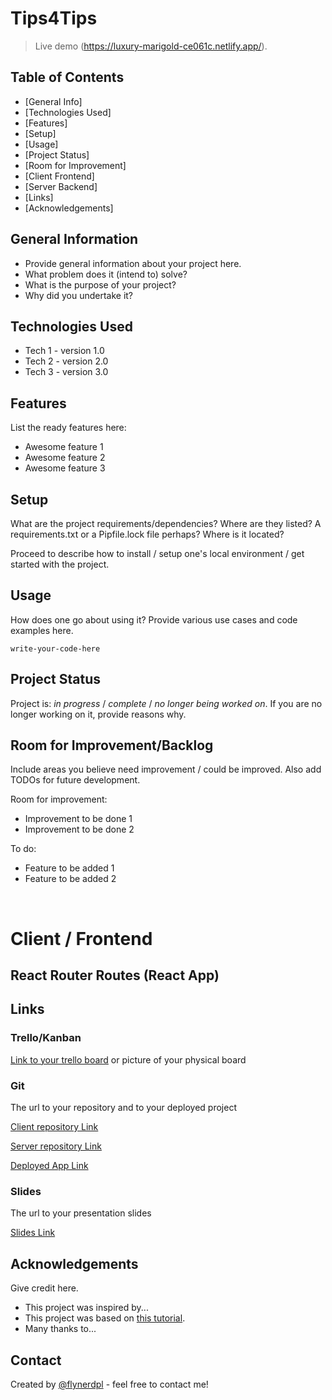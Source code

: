 
# Tips4Tips

> 

> Live demo (https://luxury-marigold-ce061c.netlify.app/). 

## Table of Contents
* [General Info]
* [Technologies Used]
* [Features]
* [Setup]
* [Usage]
* [Project Status]
* [Room for Improvement]
* [Client Frontend] 
* [Server Backend] 
* [Links]
* [Acknowledgements]


## General Information
- Provide general information about your project here.
- What problem does it (intend to) solve?
- What is the purpose of your project?
- Why did you undertake it?
<!-- You don't have to answer all the questions - just the ones relevant to your project. -->


## Technologies Used
- Tech 1 - version 1.0
- Tech 2 - version 2.0
- Tech 3 - version 3.0


## Features
List the ready features here:
- Awesome feature 1
- Awesome feature 2
- Awesome feature 3


## Setup
What are the project requirements/dependencies? Where are they listed? A requirements.txt or a Pipfile.lock file perhaps? Where is it located?

Proceed to describe how to install / setup one's local environment / get started with the project.


## Usage
How does one go about using it?
Provide various use cases and code examples here.

`write-your-code-here`


## Project Status
Project is: _in progress_ / _complete_ / _no longer being worked on_. If you are no longer working on it, provide reasons why.


## Room for Improvement/Backlog
Include areas you believe need improvement / could be improved. Also add TODOs for future development.

Room for improvement:
- Improvement to be done 1
- Improvement to be done 2

To do:
- Feature to be added 1
- Feature to be added 2

<br>

# Client / Frontend

## React Router Routes (React App)



## Links

### Trello/Kanban

[Link to your trello board](https://trello.com/b/iloDccrZ/backlog-quest) 
or picture of your physical board

### Git

The url to your repository and to your deployed project

[Client repository Link](https://github.com/jorgeberrizbeitia/backlog-quest)

[Server repository Link](https://github.com/jorgeberrizbeitia/backlog-quest-server)

[Deployed App Link](https://backlog-quest.herokuapp.com/login)

### Slides

The url to your presentation slides

[Slides Link](https://docs.google.com/presentation/d/1zndKZ8DC-_i391alptPKsAKanCSXTrLVL39L3xtEjz8/edit?usp=sharing)

## Acknowledgements
Give credit here.
- This project was inspired by...
- This project was based on [this tutorial](https://www.example.com).
- Many thanks to...


## Contact
Created by [@flynerdpl](https://www.flynerd.pl/) - feel free to contact me!